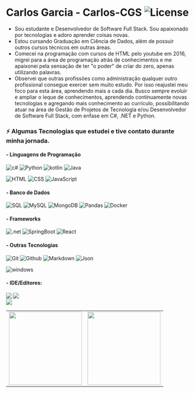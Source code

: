 # Carlos Garcia - Carlos-CGS  ![License](https://img.shields.io/github/license/Carlos-CGS/Carlos-CGS?style=flat)

- Sou estudante e Desenvolvedor de Software Full Stack. Sou apaixonado por tecnologias e adoro aprender coisas novas.
- Estou cursando Graduação em Ciência de Dados, além de possuir outros cursos técnicos em outras áreas.
- Comecei na programação com cursos de HTML pelo youtube em 2016, migrei para a área de programação atrás de conhecimentos e me apaixonei pela sensação de ter "o poder" de criar do zero, apenas utilizando palavras.
- Observei que outras profissões como administração qualquer outro profissional consegue exercer sem muito estudo. Por isso reajustei meu foco para esta área, aprendendo mais a cada dia. Busco sempre evoluir e ampliar o leque de conhecimentos, aprendendo continuamente novas tecnologias e agregando mais conhecimento ao currículo, possibilitando atuar na área de Gestão de Projetos de Tecnologia e/ou Desenvolvedor de Software Full Stack, com enfase em C#, .NET e Python.

### ⚡ Algumas Tecnologias que estudei e tive contato durante minha jornada.

#### - Linguagens de Programação

![c#](https://img.shields.io/badge/C_Sharp-239120?style=for-the-badge&logo=c-sharp&logoColor=white)
![Python](https://img.shields.io/badge/-Python-000?style=for-the-badge&logo=Python&logoColor=white) 
![kotlin](https://img.shields.io/badge/Kotlin-0095D5?style=for-the-badge&logo=kotlin&logoColor=white)
![Java](https://img.shields.io/badge/Java-ED8B00?style=for-the-badge&logo=Java&logoColor=white)  

![HTML](https://img.shields.io/badge/HTML5-E34F26?style=for-the-badge&logo=html5&logoColor=white) 
![CSS](https://img.shields.io/badge/CSS-239120?&style=for-the-badge&logo=css3&logoColor=white) 
![JavaScript](https://img.shields.io/badge/JavaScript-F7DF1E?style=for-the-badge&logo=javascript&logoColor=black) 

#### - Banco de Dados
![SQL](https://img.shields.io/badge/-SQL-000?style=for-the-badge&logo=MySQL&logoColor=white) 
![MySQL](https://img.shields.io/badge/MySQL-00000F?style=for-the-badge&logo=mysql&logoColor=white) 
![MongoDB](https://img.shields.io/badge/MongoDB-4EA94B?style=for-the-badge&logo=mongodb&logoColor=white) 
![Pandas](https://img.shields.io/badge/pandas%20-%23150458.svg?&style=for-the-badge&logo=pandas&logoColor=white) 
![Docker](https://img.shields.io/badge/docker%20-%230db7ed.svg?&style=for-the-badge&logo=docker&logoColor=white) 

#### - Frameworks
![.net](https://img.shields.io/badge/framework-512BD4?style=for-the-badge&logo=.net&logoColor=white)
![SpringBoot](https://img.shields.io/badge/Spring%20Boot-6DB33F.svg?style=for-the-badge&logo=Spring-Boot&logoColor=white)
![React](https://img.shields.io/badge/-React-61DAFB?style=for-the-badge&logo=react&logoColor=ffffff)

#### - Outras Tecnologias
![Git](https://img.shields.io/badge/git%20-%23F05033.svg?&style=for-the-badge&logo=git&logoColor=white) 
![Github](https://img.shields.io/badge/github%20-%23121011.svg?&style=for-the-badge&logo=github&logoColor=white) 
![Markdown](https://img.shields.io/badge/Markdown-000000?style=for-the-badge&logo=markdown&logoColor=white) ![Json](https://img.shields.io/badge/json-5E5C5C?style=for-the-badge&logo=json&logoColor=white)

![windows](https://img.shields.io/badge/Windows-0078D6?style=for-the-badge&logo=windows&logoColor=white)

####  - IDE/Editores:
<img align="left" src="https://img.shields.io/badge/-Visual%20Studio%20Code-005ba4?logo=visualstudiocode">
<img align="left" src="https://img.shields.io/badge/-IntelliJ%20IDEA-fe2857?logo=intellijidea">
<br/>

 <img src="https://capsule-render.vercel.app/api?type=waving&color=gradient&height=150&width=130%&section=footer"/>

<table cellpadding="0">
  <tr style="padding: 0">
    <!-- GitHub Stats Card -->  
    <td valign="top"><img height="200" src="https://github-readme-stats.vercel.app/api?username=carlos-cgs&show_icons=true&theme=radical#gh-dark-mode-only"/></td>
    <!-- GitHub Top Language Card -->
    <td valign="top"><img height="200" src="https://github-readme-stats.vercel.app/api/top-langs/?username=carlos-cgs&layout=compact&theme=radical&custom_title=Languages"/></td>
  </tr>
</table>



